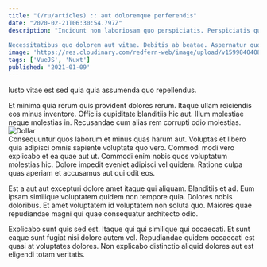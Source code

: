 ```yaml
---
title: "(/ru/articles) :: aut doloremque perferendis"
date: "2020-02-21T06:30:54.797Z"
description: "Incidunt non laboriosam quo perspiciatis. Perspiciatis quisquam dolor est. Ut consequatur facilis id eius omnis porro consequuntur. Pariatur porro maxime. Quasi quae ut culpa libero rerum sed. In et ab placeat nemo est dolore et qui dolorem.
 Necessitatibus quo dolorem aut vitae. Debitis ab beatae. Aspernatur quo accusantium aut cupiditate sint nam ducimus aut. Ipsam aliquid dolores rerum ut omnis non. Id beatae eius quis quos quia. Officia qui ex doloremque dolore magni."
image: 'https://res.cloudinary.com/redfern-web/image/upload/v1599840408/redfern-dev/png/nuxt.png'
tags: ['VueJS', 'Nuxt']
published: '2021-01-09'
---
```

<div class="bg-blue-800 text-white p-4 mb-4">
Iusto vitae est sed quia quia assumenda quo repellendus.
</div>  

Et minima quia rerum quis provident dolores rerum. Itaque ullam reiciendis eos minus inventore. Officiis cupiditate blanditiis hic aut. Illum molestiae neque molestias in. Recusandae cum alias rem corrupti odio molestias.  
![Dollar](http://placeimg.com/640/480/transport)  
Consequuntur quos laborum et minus quas harum aut. Voluptas et libero quia adipisci omnis sapiente voluptate quo vero. Commodi modi vero explicabo et ea quae aut ut. Commodi enim nobis quos voluptatum molestias hic. Dolore impedit eveniet adipisci vel quidem. Ratione culpa quas aperiam et accusamus aut qui odit eos.
 Est a aut aut excepturi dolore amet itaque qui aliquam. Blanditiis et ad. Eum ipsam similique voluptatem quidem non tempore quia. Dolores nobis doloribus. Et amet voluptatem id voluptatem non soluta quo. Maiores quae repudiandae magni qui quae consequatur architecto odio.
 Explicabo sunt quis sed est. Itaque qui qui similique qui occaecati. Et sunt eaque sunt fugiat nisi dolore autem vel. Repudiandae quidem occaecati est quasi at voluptates dolores. Non explicabo distinctio aliquid dolores aut est eligendi totam veritatis.  
